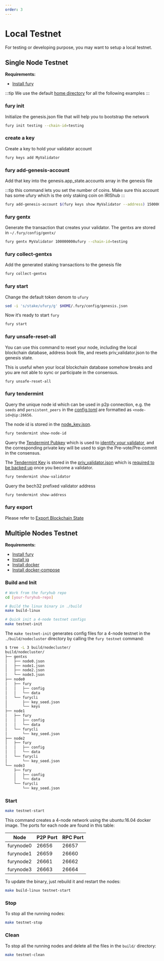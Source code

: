 ```yaml
---
order: 3
---
```


# Local Testnet

For testing or developing purpose, you may want to setup a local testnet.

## Single Node Testnet

**Requirements:**

- [Install fury](../get-started/install.md)

:::tip
We use the default [home directory](intro.md#home-directory) for all the following examples
:::

### fury init

Initialize the genesis.json file that will help you to bootstrap the network

```bash
fury init testing --chain-id=testing
```

### create a key

Create a key to hold your validator account

```bash
fury keys add MyValidator
```

### fury add-genesis-account

Add that key into the genesis.app_state.accounts array in the genesis file

:::tip
this command lets you set the number of coins. Make sure this account has some ufury which is the only staking coin on IRIShub
:::

```bash
fury add-genesis-account $(fury keys show MyValidator --address) 150000000ufury
```

### fury gentx

Generate the transaction that creates your validator. The gentxs are stored in `~/.fury/config/gentx/`

```bash
fury gentx MyValidator 100000000ufury --chain-id=testing 
```

### fury collect-gentxs

Add the generated staking transactions to the genesis file

```bash
fury collect-gentxs
```

### fury start

Change the default token denom to `ufury`

```bash
sed -i 's/stake/ufury/g' $HOME/.fury/config/genesis.json
```

Now it‘s ready to start `fury`

```bash
fury start
```

### fury unsafe-reset-all

You can use this command to reset your node, including the local blockchain database, address book file, and resets priv_validator.json to the genesis state.

This is useful when your local blockchain database somehow breaks and you are not able to sync or participate in the consensus.

```bash
fury unsafe-reset-all
```

### fury tendermint

Query the unique node id which can be used in p2p connection, e.g. the `seeds` and `persistent_peers` in the [config.toml](intro.md#cnofig-toml) are formatted as `<node-id>@ip:26656`.

The node id is stored in the [node_key.json](intro.md#node_key-json).

```bash
fury tendermint show-node-id
```

Query the [Tendermint Pubkey](../concepts/validator-faq.md#tendermint-key) which is used to [identify your validator](../cli-client/stake/create-validator.md), and the corresponding private key will be used to sign the Pre-vote/Pre-commit in the consensus.

The [Tendermint Key](../concepts/validator-faq.md#tendermint-key) is stored in the [priv_validator.json](intro.md#priv_validator-json) which is [required to be backed up](../concepts/validator-faq.md#how-to-backup-the-validator) once you become a validator.

```bash
fury tendermint show-validator
```

Query the bech32 prefixed validator address

```bash
fury tendermint show-address
```

### fury export

Please refer to [Export Blockchain State](export.md)

## Multiple Nodes Testnet

**Requirements:**

- [Install fury](../get-started/install.md)
- [Install jq](https://stedolan.github.io/jq/download/)
- [Install docker](https://docs.docker.com/engine/installation/)
- [Install docker-compose](https://docs.docker.com/compose/install/)

### Build and Init

```bash
# Work from the furyhub repo
cd [your-furyhub-repo]

# Build the linux binary in ./build
make build-linux

# Quick init a 4-node testnet configs
make testnet-init
```

The `make testnet-init` generates config files for a 4-node testnet in the `./build/nodecluster` directory by calling the `fury testnet` command:

```bash
$ tree -L 3 build/nodecluster/
build/nodecluster/
├── gentxs
│   ├── node0.json
│   ├── node1.json
│   ├── node2.json
│   └── node3.json
├── node0
│   ├── fury
│   │   ├── config
│   │   └── data
│   └── furycli
│       ├── key_seed.json
│       └── keys
├── node1
│   ├── fury
│   │   ├── config
│   │   └── data
│   └── furycli
│       └── key_seed.json
├── node2
│   ├── fury
│   │   ├── config
│   │   └── data
│   └── furycli
│       └── key_seed.json
└── node3
    ├── fury
    │   ├── config
    │   └── data
    └── furycli
        └── key_seed.json
```

### Start

```bash
make testnet-start
```

This command creates a 4-node network using the ubuntu:16.04 docker image. The ports for each node are found in this table:

| Node      | P2P Port | RPC Port |
| --------- | -------- | -------- |
| furynode0 | 26656    | 26657    |
| furynode1 | 26659    | 26660    |
| furynode2 | 26661    | 26662    |
| furynode3 | 26663    | 26664    |

To update the binary, just rebuild it and restart the nodes:

```bash
make build-linux testnet-start
```

### Stop

To stop all the running nodes:

```bash
make testnet-stop
```

### Clean

To stop all the running nodes and delete all the files in the `build/` directory:

```bash
make testnet-clean
```
